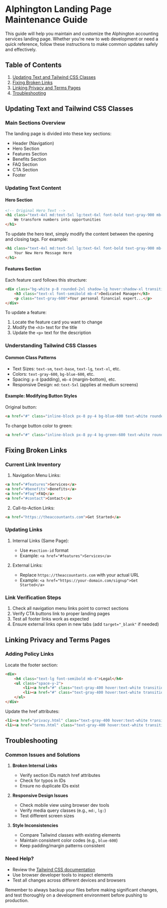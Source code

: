 # Alphington Landing Page Maintenance Guide

This guide will help you maintain and customize the Alphington accounting services landing page. Whether you're new to web development or need a quick reference, follow these instructions to make common updates safely and effectively.

## Table of Contents
1. [Updating Text and Tailwind CSS Classes](#updating-text-and-tailwind-css-classes)
2. [Fixing Broken Links](#fixing-broken-links)
3. [Linking Privacy and Terms Pages](#linking-privacy-and-terms-pages)
4. [Troubleshooting](#troubleshooting)

## Updating Text and Tailwind CSS Classes

### Main Sections Overview
The landing page is divided into these key sections:
- Header (Navigation)
- Hero Section
- Features Section
- Benefits Section
- FAQ Section
- CTA Section
- Footer

### Updating Text Content

#### Hero Section
```html
<!-- Original Hero Text -->
<h1 class="text-4xl md:text-5xl lg:text-6xl font-bold text-gray-900 mb-6">
    We transform numbers into opportunities
</h1>
```
To update the hero text, simply modify the content between the opening and closing tags. For example:
```html
<h1 class="text-4xl md:text-5xl lg:text-6xl font-bold text-gray-900 mb-6">
    Your New Hero Message Here
</h1>
```

#### Features Section
Each feature card follows this structure:
```html
<div class="bg-white p-8 rounded-2xl shadow-lg hover:shadow-xl transition-shadow duration-300">
    <h3 class="text-xl font-semibold mb-4">Dedicated Manager</h3>
    <p class="text-gray-600">Your personal financial expert...</p>
</div>
```
To update a feature:
1. Locate the feature card you want to change
2. Modify the `<h3>` text for the title
3. Update the `<p>` text for the description

### Understanding Tailwind CSS Classes

#### Common Class Patterns
- Text Sizes: `text-sm`, `text-base`, `text-lg`, `text-xl`, etc.
- Colors: `text-gray-600`, `bg-blue-600`, etc.
- Spacing: `p-8` (padding), `mb-4` (margin-bottom), etc.
- Responsive Design: `md:text-5xl` (applies at medium screens)

#### Example: Modifying Button Styles
Original button:
```html
<a href="#" class="inline-block px-8 py-4 bg-blue-600 text-white rounded-full">
```
To change button color to green:
```html
<a href="#" class="inline-block px-8 py-4 bg-green-600 text-white rounded-full">
```

## Fixing Broken Links

### Current Link Inventory
1. Navigation Menu Links:
```html
<a href="#features">Services</a>
<a href="#benefits">Benefits</a>
<a href="#faq">FAQ</a>
<a href="#contact">Contact</a>
```

2. Call-to-Action Links:
```html
<a href="https://theaccountants.com">Get Started</a>
```

### Updating Links
1. Internal Links (Same Page):
   - Use `#section-id` format
   - Example: `<a href="#features">Services</a>`

2. External Links:
   - Replace `https://theaccountants.com` with your actual URL
   - Example: `<a href="https://your-domain.com/signup">Get Started</a>`

### Link Verification Steps
1. Check all navigation menu links point to correct sections
2. Verify CTA buttons link to proper landing pages
3. Test all footer links work as expected
4. Ensure external links open in new tabs (add `target="_blank"` if needed)

## Linking Privacy and Terms Pages

### Adding Policy Links
Locate the footer section:
```html
<div>
    <h4 class="text-lg font-semibold mb-4">Legal</h4>
    <ul class="space-y-2">
        <li><a href="#" class="text-gray-400 hover:text-white transition-colors duration-300">Privacy Policy</a></li>
        <li><a href="#" class="text-gray-400 hover:text-white transition-colors duration-300">Terms of Service</a></li>
    </ul>
</div>
```

Update the href attributes:
```html
<li><a href="privacy.html" class="text-gray-400 hover:text-white transition-colors duration-300">Privacy Policy</a></li>
<li><a href="terms.html" class="text-gray-400 hover:text-white transition-colors duration-300">Terms of Service</a></li>
```

## Troubleshooting

### Common Issues and Solutions

1. **Broken Internal Links**
   - Verify section IDs match href attributes
   - Check for typos in IDs
   - Ensure no duplicate IDs exist

2. **Responsive Design Issues**
   - Check mobile view using browser dev tools
   - Verify media query classes (e.g., `md:`, `lg:`)
   - Test different screen sizes

3. **Style Inconsistencies**
   - Compare Tailwind classes with existing elements
   - Maintain consistent color codes (e.g., `blue-600`)
   - Keep padding/margin patterns consistent

### Need Help?
- Review the [Tailwind CSS documentation](https://tailwindcss.com/docs)
- Use browser developer tools to inspect elements
- Test all changes across different devices and browsers

Remember to always backup your files before making significant changes, and test thoroughly on a development environment before pushing to production.